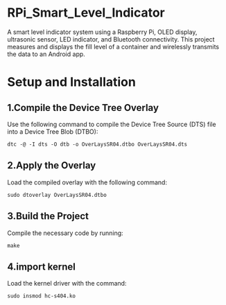 # RPi_Smart_Level_Indicator
A smart level indicator system using a Raspberry Pi, OLED display, ultrasonic sensor, LED indicator, and Bluetooth connectivity. This project measures and displays the fill level of a container and wirelessly transmits the data to an Android app.

# Setup and Installation

## 1.Compile the Device Tree Overlay

Use the following command to compile the Device Tree Source (DTS) file into a Device Tree Blob (DTBO):

`dtc -@ -I dts -O dtb -o OverLaysSR04.dtbo OverLaysSR04.dts`

## 2.Apply the Overlay

Load the compiled overlay with the following command:

`sudo dtoverlay OverLaysSR04.dtbo`

## 3.Build the Project

Compile the necessary code by running:

`make`

## 4.import kernel

Load the kernel driver with the command:

`sudo insmod hc-s404.ko`
